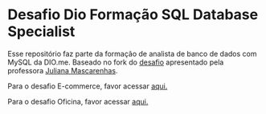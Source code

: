 # Desafio Dio Formação SQL Database Specialist


Esse repositório faz parte da formação de analista de banco de dados com MySQL da DIO.me. 
Baseado no fork do [desafio](https://github.com/julianazanelatto/mysql_sql_database_specialist/tree/f02306ae322b3ce5bef14db0699f05c930c88a26/M%C3%B3dulo%203/desafio) apresentado pela professora [Juliana Mascarenhas](https://github.com/julianazanelatto).

Para o desafio E-commerce, favor acessar [aqui.](https://github.com/fdtschmitz/mysql-specialist/tree/main/ecommerce)

Para o desafio Oficina, favor acessar [aqui.](https://github.com/fdtschmitz/mysql-specialist/tree/main/oficina)
